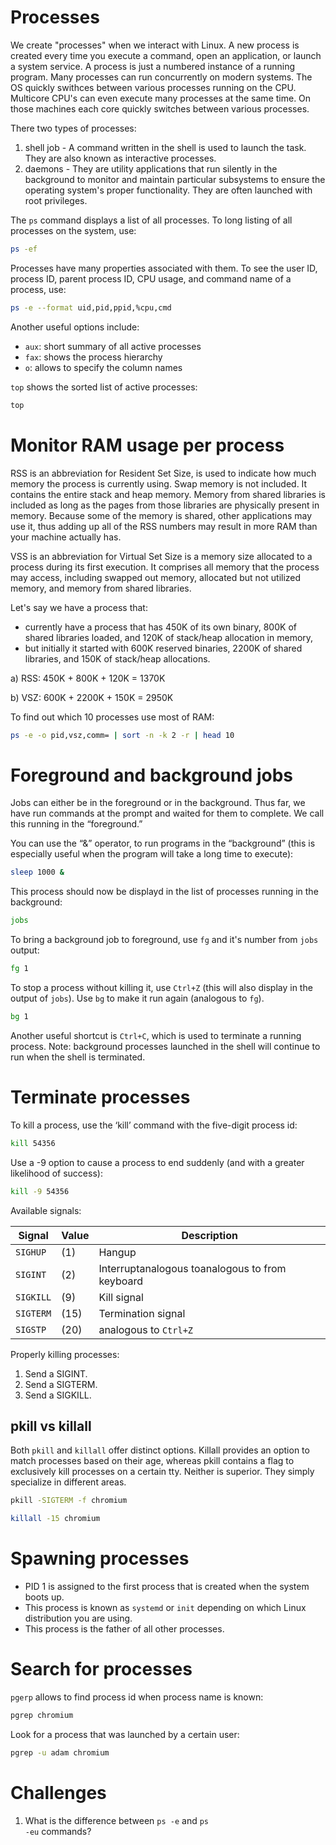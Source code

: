 <h1>Processes</h1>
We create "processes" when we interact with Linux. A new process is created every time you execute a command, open an application, or launch a system service. A process is just a numbered instance of a running program. Many processes can run concurrently on modern systems. The OS quickly swithces between various processes running on the CPU. Multicore CPU's can even execute many processes at the same time. On those machines each core quickly switches between various processes. 

There two types of processes:

1. shell job - A command written in the shell is used to launch the task. They are also known as interactive processes.
2. daemons - They are utility applications that run silently in the background to monitor and maintain particular subsystems to ensure the operating system's proper functionality. They are often launched with root privileges.

The <code>ps</code> command displays a list of all processes. To long listing of all processes on the system, use:

```bash
ps -ef 
```

Processes have many properties associated with them. To see the user ID, process ID, parent process ID, CPU usage, and command name of a process, use:

```bash
ps -e --format uid,pid,ppid,%cpu,cmd 
```

Another useful options include:

* <code>aux</code>: short summary of all active processes
* <code>fax</code>: shows the process hierarchy
* <code>o</code>: allows to specify the column names

<code>top</code> shows the sorted list of active processes:

```bash
top
```

<h1>Monitor RAM usage per process</h1>
RSS is an abbreviation for Resident Set Size, is used to indicate how much memory the process is currently using. Swap memory is not included. It contains the entire stack and heap memory. Memory from shared libraries is included as long as the pages from those libraries are physically present in memory. Because some of the memory is shared, other applications may use it, thus adding up all of the RSS numbers may result in more RAM than your machine actually has.

VSS is an abbreviation for Virtual Set Size is a memory size allocated to a process during its first execution. It comprises all memory that the process may access, including swapped out memory, allocated but not utilized memory, and memory from shared libraries. 

Let's say we have a process that:
* currently have a process that has 450K of its own binary, 800K of shared libraries loaded, and 120K of stack/heap allocation in memory,
* but initially it started with 600K reserved binaries, 2200K of shared libraries, and 150K of stack/heap allocations. 

a) RSS: 450K + 800K + 120K = 1370K

b) VSZ: 600K + 2200K + 150K = 2950K

To find out which 10 processes use most of RAM:

```bash
ps -e -o pid,vsz,comm= | sort -n -k 2 -r | head 10
```

<h1>Foreground and background jobs</h1>
Jobs can either be in the foreground or in the background. Thus far, we have run commands at the prompt and waited for them to complete. We call this running in the “foreground.”

You can use the “&” operator, to run programs in the “background” (this is especially useful when the program will take a long time to execute):

```bash
sleep 1000 &
```

This process should now be displayd in the list of processes running in the background:

```bash
jobs
```

To bring a background job to foreground, use <code>fg</code> and it's number from <code>jobs</code> output:

```bash
fg 1
```

To stop a process without killing it, use <code>Ctrl+Z</code> (this will also display in the output of <code>jobs</code>).
Use <code>bg</code> to make it run again (analogous to <code>fg</code>).

```bash
bg 1
```

Another useful shortcut is <code>Ctrl+C</code>, which is used to terminate a running process.
Note: background processes launched in the shell will continue to run when the shell is terminated.
  
<h1>Terminate processes</h1>
To kill a process, use the ‘kill’ command with the five-digit process id:

```bash
kill 54356
```

Use a -9 option to cause a process to end suddenly (and with a greater likelihood of success):

```bash
kill -9 54356
```

Available signals:

| Signal | Value |  Description |
| --- | --- | --- |
| <code>SIGHUP</code> | (1) | Hangup |
| <code>SIGINT</code> | (2) | Interruptanalogous toanalogous to from keyboard |
| <code>SIGKILL</code> | (9) | Kill signal |
| <code>SIGTERM</code> |  (15) | Termination signal |
| <code>SIGSTP</code> |  (20) | analogous to <code>Ctrl+Z</code> |
  
Properly killing processes:
1. Send a SIGINT.
2. Send a SIGTERM.
3. Send a SIGKILL.

<h2>pkill vs killall</h2>

Both <code>pkill</code> and <code>killall</code> offer distinct options. Killall provides an option to match processes based on their age, whereas pkill contains a flag to exclusively kill processes on a certain tty. Neither is superior. They simply specialize in different areas.

```bash
pkill -SIGTERM -f chromium
```

```bash
killall -15 chromium
```

<h1>Spawning processes</h1>

* PID 1 is assigned to the first process that is created when the system boots up.
* This process is known as <code>systemd</code> or <code>init</code> depending on which Linux distribution you are using.
* This process is the father of all other processes. 

<h1>Search for processes</h1>

<code>pgerp</code> allows to find process id when process name is known:

```bash
pgrep chromium
```

Look for a process that was launched by a certain user:

```bash
pgrep -u adam chromium
```

<h1>Challenges</h1>

1. What is the difference between <code>ps -e</code> and <code>ps -eu</code> commands?
